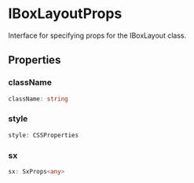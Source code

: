 # IBoxLayoutProps

Interface for specifying props for the IBoxLayout class.

## Properties

### className

```ts
className: string
```

### style

```ts
style: CSSProperties
```

### sx

```ts
sx: SxProps<any>
```
